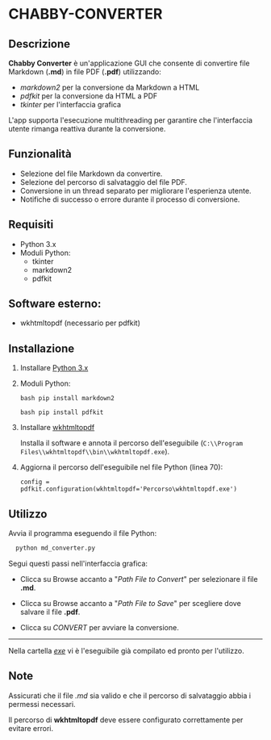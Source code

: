# CHABBY-CONVERTER

## **Descrizione**

**Chabby Converter** è un'applicazione GUI che consente di convertire file Markdown (**.md**) in file PDF (**.pdf**) utilizzando:

- *markdown2* per la conversione da Markdown a HTML
- *pdfkit* per la conversione da HTML a PDF
- *tkinter* per l'interfaccia grafica

L'app supporta l'esecuzione multithreading per garantire che l'interfaccia utente rimanga reattiva durante la conversione.

## **Funzionalità**

- Selezione del file Markdown da convertire.
- Selezione del percorso di salvataggio del file PDF.
- Conversione in un thread separato per migliorare l'esperienza utente.
- Notifiche di successo o errore durante il processo di conversione.

## **Requisiti**

- Python 3.x
- Moduli Python:
  - tkinter
  - markdown2
  - pdfkit

## **Software esterno**:

- wkhtmltopdf (necessario per pdfkit)

## **Installazione**

  1. Installare [Python 3.x](https://www.python.org/downloads/)

  2. Moduli Python:

      ```bash pip install markdown2```

      ```bash pip install pdfkit```

  3. Installare [wkhtmltopdf](https://wkhtmltopdf.org/downloads.html)

      Installa il software e annota il percorso dell'eseguibile (```C:\\Program Files\\wkhtmltopdf\\bin\\wkhtmltopdf.exe```).

  4. Aggiorna il percorso dell'eseguibile nel file Python (linea 70):

      ```config = pdfkit.configuration(wkhtmltopdf='Percorso\wkhtmltopdf.exe')```

## **Utilizzo**

Avvia il programma eseguendo il file Python:

  ```bash
    python md_converter.py
  ```

Segui questi passi nell'interfaccia grafica:

- Clicca su Browse accanto a "*Path File to Convert*" per selezionare il file **.md**.

- Clicca su Browse accanto a "*Path File to Save*" per scegliere dove salvare il file **.pdf**.

- Clicca su *CONVERT* per avviare la conversione.

---

Nella cartella [*exe*](https://github.com/ChabbakiAymane/CONVERTER-MD-PDF/tree/main/exe) vi è l'eseguibile già compilato ed pronto per l'utilizzo. 

## **Note**

Assicurati che il file *.md* sia valido e che il percorso di salvataggio abbia i permessi necessari.

Il percorso di **wkhtmltopdf** deve essere configurato correttamente per evitare errori.
